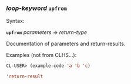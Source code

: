 ### <em>loop-keyword</em> <strong>`upfrom`</strong>

Syntax:

<strong>`upfrom`</strong> <em>parameters</em> => <em>return-type</em>

Documentation of parameters and return-results.

Examples (not from CLHS...):

```lisp
CL-USER> (example-code 'a 'b 'c)

'return-result
```
